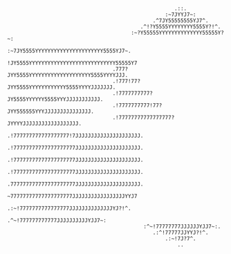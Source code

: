                                                                                                                                                                                                                                               
                                                                                                                        
                                                                                                                        
                                                          .::.                                                          
                                                       :~7JYYJ7~:                                                       
                                                   .^7JY55555555YJ7^.                                                   
                                               .^!?Y5555YYYYYYYY5555Y?!^.                                               
                                            :~?Y55555YYYYYYYYYYYYYY55555Y?~:                                            
                                        :~7JY5555YYYYYYYYYYYYYYYYYYYYYY5555YJ7~.                                        
                                       !JY5555YYYYYYYYYYYYYYYYYYYYYYYYYYYY55555Y7                                       
                                      .777?JYY5555YYYYYYYYYYYYYYYYYYYY5555YYYYJJJ.                                      
                                      .!777!77?JYY5555YYYYYYYYYYYY5555YYYYJJJJJJJ.                                      
                                      .!7777777777?JY5555YYYYYY5555YYYJJJJJJJJJJJ.                                      
                                      .!7777777777!77?JYY555555YYYJJJJJJJJJJJJJJJ.                                      
                                      .!77777777777777777?JYYYYJJJJJJJJJJJJJJJJJJ.                                      
                                      .!777777777777777777!7JJJJJJJJJJJJJJJJJJJJJ.                                      
                                      .!77777777777777777777JJJJJJJJJJJJJJJJJJJJJ.                                      
                                      .!77777777777777777777JJJJJJJJJJJJJJJJJJJJJ.                                      
                                      .!77777777777777777777JJJJJJJJJJJJJJJJJJJJJ.                                      
                                      .777777777777777777777JJJJJJJJJJJJJJJJJJJJJ.                                      
                                       ~77777777777777777777JJJJJJJJJJJJJJJJJYYJ7                                       
                                        .:~!7777777777777777JJJJJJJJJJJJJJYJ?!^.                                        
                                            .^~!777777777777JJJJJJJJJJYJJ7~:                                            
                                                :^~!77777777JJJJJJYJJ7~:.                                               
                                                   .:^!77777JJYYJ?!^.                                                   
                                                       .:~!7J?7^.                                                       
                                                           ..                                                           
                                                                                                                        
                                                                                                                        
                                                                                                                        
